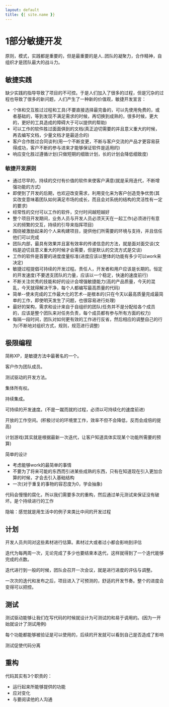```yaml
---
layout: default
title: {{ site.name }}
---
```

# 1部分敏捷开发
原则，模式，实践都是重要的，但是最重要的是人..团队的凝聚力，合作精神，自组织才是团队最大的战斗力。

## 敏捷实践
缺少实践的指导导致了项目的不可控。于是人们加入了很多的过程，但是冗杂的过程也导致了很多的新问题，人们产生了一种新的价值观，敏捷开发宣言：

 - 个体和交互胜过过程和工具(不要直接选择最完备的，可以先使用免费的，或者基础的，等到发现不满足需求的时候，再切换到成熟的，很多时候，更大的，更好的工具造成的障碍大于可以提供的帮助)
 - 可以工作的软件胜过面面俱到的文档(真正迫切需要的并且意义重大的时候，再去编写文档，少量文档才是最适合的)
 - 客户合作胜过合同谈判(用一个不断变更，不断与客户交流的产品才更容易获得成功，客户不断的参与进来才能够保证软件是适用的)
 - 响应变化胜过遵循计划(只做短期的细致计划，长的计划会降低细致度)

### 敏捷开发原则

 - 通过尽早的，持续的交付有价值的软件来使客户满意(就是采用迭代，不断增强功能的方式)
 - 即使到了开发的后期，也欢迎改变需求，利用变化来为客户创造竞争优势(其实改变意味着团队如何满足市场的成长，而且会对系统的结构的灵活性有一定的要求)
 - 经常性的交付可以工作的软件，交付时间越短越好
 - 整个项目开发期间，业务人员与开发人员必须天天在一起工作(必须进行有意义的频繁的交互，持续的引导来指挥项目)
 - 围绕被激励起来的个人来构建项目，提供他们所需要的环境与支持，并且信任他们可以完成
 - 团队内部，最具有效果并且富有效率的传递信息的方法，就是面对面交谈(文档是迫切且意义重大的时候才会需要，但是默认的交流方式是交谈)
 - 工作的软件是首要的进度度量标准(进度应该以整体的功能有多少可以work来决定)
 - 敏捷过程提倡可持续的开发过程。责任人，开发者和用户应该是长期的。恒定的开发速度(不要透支团队的力量，应该以一个稳定，快速的速度前行)
 - 不断关注优秀的技能和好的设计会增强敏捷能力(高的产品质量，今天的混乱，今天就得解决干净，每个人都编写最高质量的代码)
 - 简单--使未完成的工作最大化的艺术--是根本的(只在今天以最高质量完成最简单的工作，即使明天发生了问题，也很容易进行处理)
 - 最好的架构，需求和设计来自于自组织的团队(任务并不是分配给各个成员的，应该是整个团队来对任务负责，每个成员都有参与所有方面的权力)
 - 每隔一段时间，团队对如何更有效的工作进行反省，然后相应的调整自己的行为(不断地对组织方式，规则，规范进行调整)

## 极限编程
简称XP，是敏捷方法中最著名的一个。

客户作为团队成员。

测试驱动的开发方法。

集体所有权。

持续集成。

可持续的开发速度。(不是一蹴而就的过程，必须以可持续化的速度前进)

开放的工作空间。(积极讨论的环境里工作，效率不但不会降低，反而会成倍的提高)

计划游戏(其实就是根据最新一次迭代，让客户知道具体实现某个功能所需要的预算)

简单的设计
 - 考虑能够work的最简单的事情
 - 不要为了将来可能的东西而引进某些成熟的东西，只有在知道现在引入更加合算的时候，才会去引入基础结构
 - 一次(对于重复的事物的容忍度为0，学会抽象)

代码会慢慢的腐化，所以我们需要多次的重构，然后通过单元测试来保证没有破坏。是个持续进行的工作

隐喻：感觉就是用生活中的例子来类比中间的开发过程

## 计划
开发人员共同对这些素材进行估算。素材过大或者过小都会影响到评估

迭代为每两周一次，无论完成了多少也要结束本迭代，这样就得到了一个迭代能够完成的点数。

迭代进行到一般的时候，团队会召开一次会议，就是进行进度的评估与调整。

一次次的迭代和发布之后，项目进入了可预测的，舒适的开发节奏。整个的进度会变得可以把控。

## 测试
测试驱动能够让我们在写代码的时候就设计为可测试的和易于调用的。(因为一开始就设计了测试用例)

每个功能都能够被验证是可以使用的，后续的开发就可以看到自己是否造成了影响

测试促使代码分离

## 重构
代码其实有3个职责的：

 - 运行起来所能够提供的功能
 - 应对变化
 - 与要阅读他的人沟通
